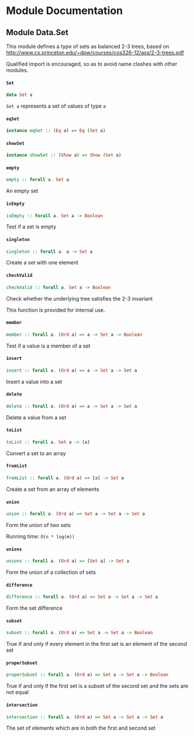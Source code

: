 # Module Documentation

## Module Data.Set


This module defines a type of sets as balanced 2-3 trees, based on
<http://www.cs.princeton.edu/~dpw/courses/cos326-12/ass/2-3-trees.pdf>

Qualified import is encouraged, so as to avoid name clashes with other modules.

#### `Set`

``` purescript
data Set a
```

`Set a` represents a set of values of type `a`

#### `eqSet`

``` purescript
instance eqSet :: (Eq a) => Eq (Set a)
```


#### `showSet`

``` purescript
instance showSet :: (Show a) => Show (Set a)
```


#### `empty`

``` purescript
empty :: forall a. Set a
```

An empty set

#### `isEmpty`

``` purescript
isEmpty :: forall a. Set a -> Boolean
```

Test if a set is empty

#### `singleton`

``` purescript
singleton :: forall a. a -> Set a
```

Create a set with one element

#### `checkValid`

``` purescript
checkValid :: forall a. Set a -> Boolean
```

Check whether the underlying tree satisfies the 2-3 invariant

This function is provided for internal use.

#### `member`

``` purescript
member :: forall a. (Ord a) => a -> Set a -> Boolean
```

Test if a value is a member of a set

#### `insert`

``` purescript
insert :: forall a. (Ord a) => a -> Set a -> Set a
```

Insert a value into a set

#### `delete`

``` purescript
delete :: forall a. (Ord a) => a -> Set a -> Set a
```

Delete a value from a set

#### `toList`

``` purescript
toList :: forall a. Set a -> [a]
```

Convert a set to an array

#### `fromList`

``` purescript
fromList :: forall a. (Ord a) => [a] -> Set a
```

Create a set from an array of elements

#### `union`

``` purescript
union :: forall a. (Ord a) => Set a -> Set a -> Set a
```

Form the union of two sets

Running time: `O(n * log(m))`

#### `unions`

``` purescript
unions :: forall a. (Ord a) => [Set a] -> Set a
```

Form the union of a collection of sets

#### `difference`

``` purescript
difference :: forall a. (Ord a) => Set a -> Set a -> Set a
```

Form the set difference

#### `subset`

``` purescript
subset :: forall a. (Ord a) => Set a -> Set a -> Boolean
```

True if and only if every element in the first set
is an element of the second set

#### `properSubset`

``` purescript
properSubset :: forall a. (Ord a) => Set a -> Set a -> Boolean
```

True if and only if the first set is a subset of the second set
and the sets are not equal

#### `intersection`

``` purescript
intersection :: forall a. (Ord a) => Set a -> Set a -> Set a
```

The set of elements which are in both the first and second set